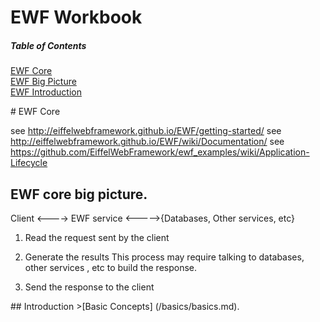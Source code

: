 # EWF Workbook

##### Table of Contents  
[EWF Core](#core)  
[EWF Big Picture](#overview)  
[EWF Introduction](#simple)  


<a name="core"/>
# EWF Core 

see http://eiffelwebframework.github.io/EWF/getting-started/
see http://eiffelwebframework.github.io/EWF/wiki/Documentation/
see https://github.com/EiffelWebFramework/ewf_examples/wiki/Application-Lifecycle

<a name="overview"/>

## EWF core big picture.


Client   <---->  EWF service <----->{Databases, Other services, etc}


1. Read the request sent by the client
   	
2. Generate the results
	This process may require talking to databases, other services , etc to build the response.

3. Send the response to the client

<a name="simple"/>
## Introduction
>[Basic Concepts] (/basics/basics.md).

